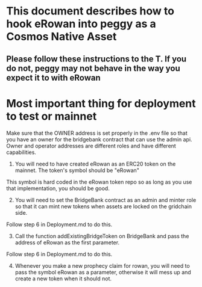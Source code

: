 # This document describes how to hook eRowan into peggy as a Cosmos Native Asset

## Please follow these instructions to the T. If you do not, peggy may not behave in the way you expect it to with eRowan

# Most important thing for deployment to test or mainnet

Make sure that the OWNER address is set properly in the .env file so that you have an owner for the bridgebank contract that can use the admin api. Owner and operator addresses are different roles and have different capabilities.

1. You will need to have created eRowan as an ERC20 token on the mainnet. The token's symbol should be "eRowan"

This symbol is hard coded in the eRowan token repo so as long as you use that implementation, you should be good.

2. You will need to set the BridgeBank contract as an admin and minter role so that it can mint new tokens when assets are locked on the gridchain side.

Follow step 6 in Deployment.md to do this.

3. Call the function addExistingBridgeToken on BridgeBank and pass the address of eRowan as the first parameter.

Follow step 6 in Deployment.md to do this.

4. Whenever you make a new prophecy claim for rowan, you will need to pass the symbol eRowan as a parameter, otherwise it will mess up and create a new token when it should not.